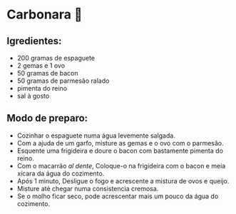 # Carbonara :spaghetti:
## Igredientes:
- 200 gramas de espaguete
- 2 gemas e 1 ovo
- 50 gramas de bacon
- 50 gramas de parmesão ralado
- pimenta do reino
- sal à gosto
## Modo de preparo:
- Cozinhar o espaguete numa água levemente salgada.
- Com a ajuda de um garfo, misture as gemas e o ovo com o parmesão.
- Esquente uma frigideira e doure o bacon com bastamente pimenta do reino.
- Com o macarrão _al dente_, Coloque-o na frigideira com o bacon e meia xícara da água do cozimento.
- Após 1 minuto, Desligue o fogo e acrescente a mistura de ovos e queijo.
- Misture até chegar numa consistencia cremosa.
- Se o molho ficar seco, pode acrescentar mais um pouco da água do cozimento.